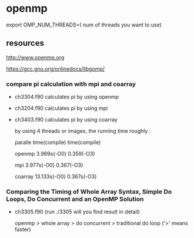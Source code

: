 # openmp
export OMP_NUM_THREADS=( num of threads you want to use)

## resources

http://www.openmp.org

https://gcc.gnu.org/onlinedocs/libgomp/

### compare pi calculation with mpi and coarray

* ch3304.f90 calculates pi by using openmp

* ch3204.f90 calculates pi by using mpi 

* ch3403.f90 calculates pi by using coarray

  by using 4 threads or images, the running time roughly :

  paralle  time(compile) time(compile)
  
  openmp  3.969s(-O0)   0.359(-O3)
  
  mpi     3.977s(-O0)  0.367(-O3)
 
  coarray 13.133s(-O0) 0.367s(-O3)

### Comparing the Timing of Whole Array Syntax, Simple Do Loops, Do Concurrent and an OpenMP Solution

* ch3305.f90 (run ./3305 will you find result in detail)

  openmp > whole array > do concurrent > traditional do loop ('>' means faster)
